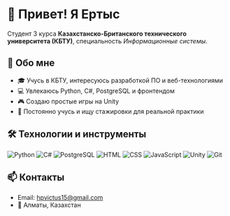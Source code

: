 # 👋 Привет! Я Ертыс

Студент 3 курса **Казахстанско-Британского технического университета (КБТУ)**, специальность *Информационные системы*.

## 🧠 Обо мне
- 🎓 Учусь в КБТУ, интересуюсь разработкой ПО и веб-технологиями
- 💻 Увлекаюсь Python, C#, PostgreSQL и фронтендом
- 🎮 Создаю простые игры на Unity
- 🚀 Постоянно учусь и ищу стажировки для реальной практики

## 🛠️ Технологии и инструменты
![Python](https://img.shields.io/badge/-Python-3776AB?style=flat&logo=python&logoColor=white)
![C#](https://img.shields.io/badge/-C%23-239120?style=flat&logo=c-sharp&logoColor=white)
![PostgreSQL](https://img.shields.io/badge/-PostgreSQL-336791?style=flat&logo=postgresql&logoColor=white)
![HTML](https://img.shields.io/badge/-HTML5-E34F26?style=flat&logo=html5&logoColor=white)
![CSS](https://img.shields.io/badge/-CSS3-1572B6?style=flat&logo=css3&logoColor=white)
![JavaScript](https://img.shields.io/badge/-JavaScript-F7DF1E?style=flat&logo=javascript&logoColor=black)
![Unity](https://img.shields.io/badge/-Unity-000000?style=flat&logo=unity&logoColor=white)
![Git](https://img.shields.io/badge/-Git-F05032?style=flat&logo=git&logoColor=white)

## 📫 Контакты
- Email: hpvictus15@gmail.com
- 📍 Алматы, Казахстан
